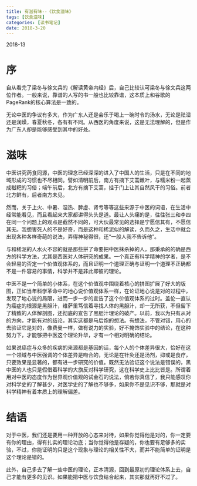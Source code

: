 ```yaml
---
title: 有滋有味--《饮食滋味》
tags: [饮食滋味]
categories: [读书笔记]
date: 2018-3-20
---
```


2018-13

# 序

自从看完了梁冬与徐文兵的《解读黄帝内经》后，自己比较认可梁冬与徐文兵这两位作者。一般来说，靠谱的人写的书一般也比较靠谱，这本质上和谷歌的PageRank的核心算法是一致的。

无论中医的争议有多大，作为广东人还是会乐于喝上一碗时令的汤水，无论是祛湿还是润燥，春夏秋冬，各有有不同。从西医的角度来说，这是无法理解的，但是作为广东人却是能够感受到其中的好处。
<!-- more -->

# 滋味

中医讲究药食同源，中医的理念已经深深的进入了中国人的生活，只是在不同的地域形成的习惯也不尽相同。譬如清明前后，南方有摘下艾蒿嫩叶，与糯米粉一起蒸成糍粑的习俗；端午前后，北方有摘下艾蒿，挂于门上让其自然风干的习俗。前者北方鲜有，后者南方未见。

然而，关于上火、中暑、湿热、脾虚、肾亏等等这些来源于中医的词语，在生活中经常能看见，而且看起来大家都讲得头头是道。最让人头痛的是，往往张三和李四在同一个问题上的观点是截然不同的，可大伙最常见的选择是宁愿信其有，不愿信其无。我想害死人的不是好奇，而是这种和稀泥似的解读，久而久之，生活中就会出现各种各样奇葩的说法，弄得神秘得很，还“一般人我不告诉他”。

与和稀泥的人水火不容的就是那些拼了命要把中医抹杀掉的人，那秉承的的确是西方的科学方法，尤其是西医对人体研究的成果。一个真正有科学精神的学者，是不会轻易的否定一个价值观体系的，而且证明一个道理正确与证明一个道理不正确都不是一件容易的事情，科学并不是非此即彼的理论。

中医不是一个简单的小体系，在这个价值观中围绕着核心的拼图扩展了好大的版图，正如当年科学革命中的地心说价值观体系一样，在论证地心说是对的过程中，发现了地心说的局限，进而一步一步的宣告了这个价值观体系的过时。盖伦一直认为癌症的根源是黑胆汁，维萨里笃信着寻找人体的黑胆汁，却一无所获，不但留下了精致的人体解剖图，还彻底的宣告了黑胆汁理论的破产。以前，我以为只有从对的方向，才能有对的结论，其实这都是马后炮的想法。有想法，不管对错，用心的去验证它是对的，像费曼一样，做有说力的实验，好不掩饰实验中的结论，在这种努力下，才能够把中医这个理论升华，才有一个相对明确的结论。

如果说癌症与众多的疾病的来源都是基因的话，每个人的个体差异很大，恰好在这一个领域与中医强调的个体差异是吻合的，无论是在针灸还是汤剂，抑或是食疗，只要效果是显著的，都有进一步研究的价值。既然无法验证这个说法是错误的，黑中医的人也只是假借着科学的大旗反对科学研究，这在科学史上比比皆是。所谓着用对中医的态度作为世界观价值观的试金石的说法，倘若你真信了，我只能感叹你对科学史的了解甚少，对医学史的了解也不够多，如果你不是见识不够，那就是对科学精神有着本质上的理解偏差。

# 结语

对于中医，我们还是要用一种开放的心态来对待，如果你觉得他是对的，你一定要有你的理由，得有扎实的理论功底；当你觉得他是存疑的，你也要有足够多的实验，不过，你能证明的只是这个现象与理论的相关性不大，而并不能简单的证明是这个理论是错的。

此外，自己多去了解一些中医的理论，正本清源，回到最原初的理论体系上去，自己才能有更多的见识。如果能把中医与饮食结合起来，其实那就再好不过了。
